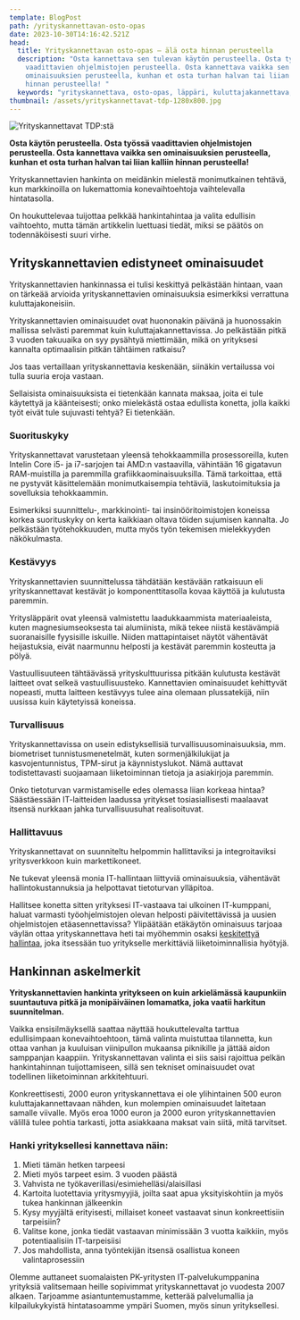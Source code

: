 ```yaml
---
template: BlogPost
path: /yrityskannettavan-osto-opas
date: 2023-10-30T14:16:42.521Z
head:
  title: Yrityskannettavan osto-opas – älä osta hinnan perusteella
  description: "Osta kannettava sen tulevan käytön perusteella. Osta työssä
    vaadittavien ohjelmistojen perusteella. Osta kannettava vaikka sen teknisten
    ominaisuuksien perusteella, kunhan et osta turhan halvan tai liian kalliin
    hinnan perusteella! "
  keywords: "yrityskannettava, osto-opas, läppäri, kuluttajakannettava, "
thumbnail: /assets/yrityskannettavat-tdp-1280x800.jpg
---
```

![Yrityskannettavat TDP:stä](/assets/yrityskannettavat-tdp-1280x800.jpg)

**Osta käytön perusteella. Osta työssä vaadittavien ohjelmistojen perusteella. Osta kannettava vaikka sen ominaisuuksien perusteella, kunhan et osta turhan halvan tai liian kalliin hinnan perusteella!** 

Yrityskannettavien hankinta on meidänkin mielestä monimutkainen tehtävä, kun markkinoilla on lukemattomia konevaihtoehtoja vaihtelevalla hintatasolla. 

On houkuttelevaa tuijottaa pelkkää hankintahintaa ja valita edullisin vaihtoehto, mutta tämän artikkelin luettuasi tiedät, miksi se päätös on todennäköisesti suuri virhe.

## Yrityskannettavien edistyneet ominaisuudet

Yrityskannettavien hankinnassa ei tulisi keskittyä pelkästään hintaan, vaan on tärkeää arvioida yrityskannettavien ominaisuuksia esimerkiksi verrattuna kuluttajakoneisiin.

Yrityskannettavien ominaisuudet ovat huononakin päivänä ja huonossakin mallissa selvästi paremmat kuin kuluttajakannettavissa. Jo pelkästään pitkä 3 vuoden takuuaika on syy pysähtyä miettimään, mikä on yrityksesi kannalta optimaalisin pitkän tähtäimen ratkaisu?

Jos taas vertaillaan yrityskannettavia keskenään, siinäkin vertailussa voi tulla suuria eroja vastaan. 

Sellaisista ominaisuuksista ei tietenkään kannata maksaa, joita ei tule käytettyä ja käänteisesti; onko mielekästä ostaa edullista konetta, jolla kaikki työt eivät tule sujuvasti tehtyä? Ei tietenkään.

### Suorituskyky

Yrityskannettavat varustetaan yleensä tehokkaammilla prosessoreilla, kuten Intelin Core i5- ja i7-sarjojen tai AMD:n vastaavilla, vähintään 16 gigatavun RAM-muistilla ja paremmilla grafiikkaominaisuuksilla. Tämä tarkoittaa, että ne pystyvät käsittelemään monimutkaisempia tehtäviä, laskutoimituksia ja sovelluksia tehokkaammin.

Esimerkiksi suunnittelu-, markkinointi- tai insinööritoimistojen koneissa korkea suorituskyky on kerta kaikkiaan oltava töiden sujumisen kannalta. Jo pelkästään työtehokkuuden, mutta myös työn tekemisen mielekkyyden näkökulmasta.

### Kestävyys

Yrityskannettavien suunnittelussa tähdätään kestävään ratkaisuun eli yrityskannettavat kestävät jo komponenttitasolla kovaa käyttöä ja kulutusta paremmin. 

Yritysläppärit ovat yleensä valmistettu laadukkaammista materiaaleista, kuten magnesiumseoksesta tai alumiinista, mikä tekee niistä kestävämpiä suoranaisille fyysisille iskuille. Niiden mattapintaiset näytöt vähentävät heijastuksia, eivät naarmunnu helposti ja kestävät paremmin kosteutta ja pölyä.

Vastuullisuuteen tähtäävässä yrityskulttuurissa pitkään kulutusta kestävät laitteet ovat selkeä vastuullisuusteko. Kannettavien ominaisuudet kehittyvät nopeasti, mutta laitteen kestävyys tulee aina olemaan plussatekijä, niin uusissa kuin käytetyissä koneissa.

### Turvallisuus 

Yrityskannettavissa on usein edistyksellisiä turvallisuusominaisuuksia, mm. biometriset tunnistusmenetelmät, kuten sormenjälkilukijat ja kasvojentunnistus, TPM-sirut ja käynnistyslukot. Nämä auttavat todistettavasti suojaamaan liiketoiminnan tietoja ja asiakirjoja paremmin.

Onko tietoturvan varmistamiselle edes olemassa liian korkeaa hintaa? Säästäessään IT-laitteiden laadussa yritykset tosiasiallisesti maalaavat itsensä nurkkaan jahka turvallisuusuhat realisoituvat.

### Hallittavuus

Yrityskannettavat on suunniteltu helpommin hallittaviksi ja integroitaviksi yritysverkkoon kuin markettikoneet. 

Ne tukevat yleensä monia IT-hallintaan liittyviä ominaisuuksia, vähentävät hallintokustannuksia ja helpottavat tietoturvan ylläpitoa.

Hallitsee konetta sitten yrityksesi IT-vastaava tai ulkoinen IT-kumppani, haluat varmasti työohjelmistojen olevan helposti päivitettävissä ja uusien ohjelmistojen etäasennettavissa? Ylipäätään etäkäytön ominaisuus tarjoaa väylän ottaa yrityskannettava heti tai myöhemmin osaksi [keskitettyä hallintaa](https://www.tdp.fi/keskitetty-hallinta-opas-pk-yritykselle), joka itsessään tuo yritykselle merkittäviä liiketoiminnallisia hyötyjä.

## Hankinnan askelmerkit

**Yrityskannettavien hankinta yritykseen on kuin arkielämässä kaupunkiin suuntautuva pitkä ja monipäiväinen lomamatka, joka vaatii harkitun suunnitelman.** 

Vaikka ensisilmäyksellä saattaa näyttää houkuttelevalta tarttua edullisimpaan konevaihtoehtoon, tämä valinta muistuttaa tilannetta, kun ottaa vanhan ja kuuluisan viinipullon mukaansa piknikille ja jättää aidon samppanjan kaappiin. Yrityskannettavan valinta ei siis saisi rajoittua pelkän hankintahinnan tuijottamiseen, sillä sen tekniset ominaisuudet ovat todellinen liiketoiminnan arkkitehtuuri. 

Konkreettisesti, 2000 euron yrityskannettava ei ole ylihintainen 500 euron kuluttajakannettavaan nähden, kun molempien ominaisuudet laitetaan samalle viivalle. Myös eroa 1000 euron ja 2000 euron yrityskannettavien välillä tulee pohtia tarkasti, jotta asiakkaana maksat vain siitä, mitä tarvitset.

### Hanki yrityksellesi kannettava näin:

1. Mieti tämän hetken tarpeesi
2. Mieti myös tarpeet esim. 3 vuoden päästä
3. Vahvista ne työkaverillasi/esimiehelläsi/alaisillasi
4. Kartoita luotettavia yritysmyyjiä, joilta saat apua yksityiskohtiin ja myös tukea hankinnan jälkeenkin
5. Kysy myyjältä erityisesti, millaiset koneet vastaavat sinun konkreettisiin tarpeisiin?
6. Valitse kone, jonka tiedät vastaavan minimissään 3 vuotta kaikkiin, myös potentiaalisiin IT-tarpeisiisi
7. Jos mahdollista, anna työntekijän itsensä osallistua koneen valintaprosessiin

Olemme auttaneet suomalaisten PK-yritysten IT-palvelukumppanina yrityksiä valitsemaan heille sopivimmat yrityskannettavat jo vuodesta 2007 alkaen. Tarjoamme asiantuntemustamme, ketterää palvelumallia ja kilpailukykyistä hintatasoamme ympäri Suomen, myös sinun yrityksellesi.